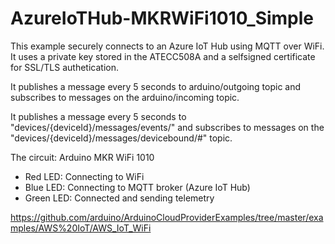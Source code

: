 # AzureIoTHub-MKRWiFi1010_Simple

  This example securely connects to an Azure IoT Hub using MQTT over WiFi.
  It uses a private key stored in the ATECC508A and a selfsigned
  certificate for SSL/TLS authetication.

  It publishes a message every 5 seconds to arduino/outgoing
  topic and subscribes to messages on the arduino/incoming
  topic.

 It publishes a message every 5 seconds to "devices/{deviceId}/messages/events/"
         and subscribes to messages on the "devices/{deviceId}/messages/devicebound/#" topic.

  The circuit: Arduino MKR WiFi 1010
  - Red LED: Connecting to WiFi
  - Blue LED: Connecting to MQTT broker (Azure IoT Hub)
  - Green LED: Connected and sending telemetry

  https://github.com/arduino/ArduinoCloudProviderExamples/tree/master/examples/AWS%20IoT/AWS_IoT_WiFi
